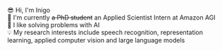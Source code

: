 😎 Hi, I'm Inigo  
🏫 I'm currently ~~a PhD student~~ an Applied Scientist Intern at Amazon AGI \
🤖 I like solving problems with AI \
💡 My research interests include speech recognition, representation learning, applied computer vision and large language models

<!--
**inigoval/inigoval** is a ✨ _special_ ✨ repository because its `README.md` (this file) appears on your GitHub profile.

Here are some ideas to get you started:

- 🔭 I’m currently working on ...
- 🌱 I’m currently learning ...
- 👯 I’m looking to collaborate on ...
- 🤔 I’m looking for help with ...
- 💬 Ask me about ...
- 📫 How to reach me: ...
- 😄 Pronouns: ...
- ⚡ Fun fact: ...
-->
